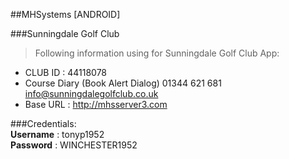 ##MHSystems [ANDROID]

###Sunningdale Golf Club
>Following information using for Sunningdale Golf Club App:
- CLUB ID : 44118078
- Course Diary (Book Alert Dialog) 01344 621 681  info@sunningdalegolfclub.co.uk
- Base URL : http://mhsserver3.com

###Credentials:
<br><b>Username</b> : tonyp1952
<br><b>Password</b> : WINCHESTER1952
